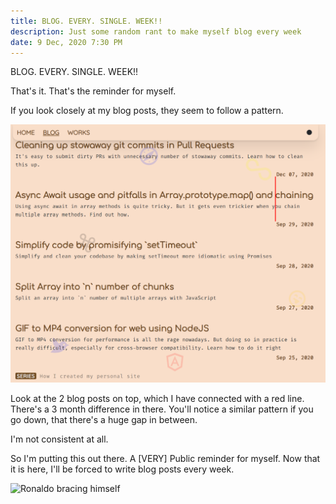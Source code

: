 ```yaml
---
title: BLOG. EVERY. SINGLE. WEEK!!
description: Just some random rant to make myself blog every week
date: 9 Dec, 2020 7:30 PM
---
```


BLOG. EVERY. SINGLE. WEEK!!

That's it. That's the reminder for myself.

If you look closely at my blog posts, they seem to follow a pattern.

![Puru's blog page inconsistency](../../static/media/blog-every-day-blog-page-image.png)

Look at the 2 blog posts on top, which I have connected with a red line. There's a 3 month difference in there. You'll notice a similar pattern if you go down, that there's a huge gap in between.

I'm not consistent at all.

So I'm putting this out there. A \[VERY] Public reminder for myself. Now that it is here, I'll be forced to write blog posts every week.

![Ronaldo bracing himself](../../static/media/ronaldo-brace-yourself.gif)